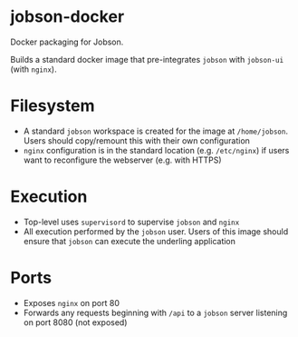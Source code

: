 # jobson-docker

Docker packaging for Jobson.

Builds a standard docker image that pre-integrates `jobson` with `jobson-ui` (with
`nginx`).


# Filesystem

- A standard `jobson` workspace is created for the image at `/home/jobson`. Users
  should copy/remount this with their own configuration
- `nginx` configuration is in the standard location (e.g. `/etc/nginx`) if users 
  want to reconfigure the webserver (e.g. with HTTPS)
  
# Execution

- Top-level uses `supervisord` to supervise `jobson` and `nginx`
- All execution performed by the `jobson` user. Users of this image should ensure
  that `jobson` can execute the underling application 

# Ports

- Exposes `nginx` on port 80
- Forwards any requests beginning with `/api` to a `jobson` server listening on
  port 8080 (not exposed)
